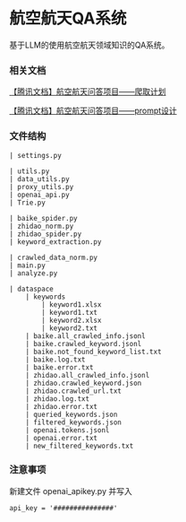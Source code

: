 # 航空航天QA系统

基于LLM的使用航空航天领域知识的QA系统。

### 相关文档

[【腾讯文档】航空航天问答项目——爬取计划](https://docs.qq.com/doc/DT3VubFhDenl5cVJj)

[【腾讯文档】航空航天问答项目——prompt设计](https://docs.qq.com/doc/DT2F0aXpyVkdaWUVI)

### 文件结构

```
| settings.py

| utils.py
| data_utils.py
| proxy_utils.py
| openai_api.py
| Trie.py

| baike_spider.py
| zhidao_norm.py
| zhidao_spider.py
| keyword_extraction.py

| crawled_data_norm.py
| main.py
| analyze.py

| dataspace
	| keywords
		| keyword1.xlsx
		| keyword1.txt
		| keyword2.xlsx
		| keyword2.txt
	| baike.all_crawled_info.jsonl
	| baike.crawled_keyword.jsonl
	| baike.not_found_keyword_list.txt
	| baike.log.txt
	| baike.error.txt
	| zhidao.all_crawled_info.jsonl
	| zhidao.crawled_keyword.json
	| zhidao.crawled_url.txt
	| zhidao.log.txt
	| zhidao.error.txt
	| queried_keywords.json
	| filtered_keywords.json
	| openai.tokens.jsonl
	| openai.error.txt
	| new_filtered_keywords.txt

```

### 注意事项

新建文件 openai_apikey.py 并写入

```
api_key = '###############'
```

